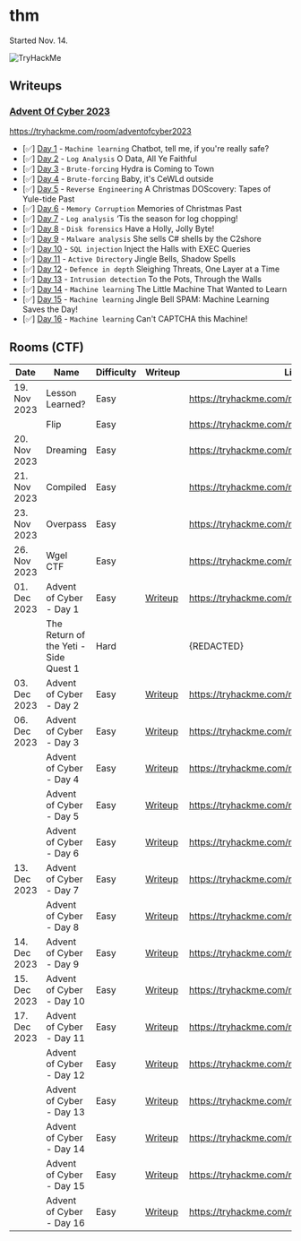 # thm

Started Nov. 14.

<img src="https://tryhackme-badges.s3.amazonaws.com/stigr1.png?refresh=true" alt="TryHackMe">

## Writeups

### [Advent Of Cyber 2023](/writeups/aoc2023/aoc2023.md)

https://tryhackme.com/room/adventofcyber2023

- [✅] [Day 1](/writeups/aoc2023/day1/day1.md) - `Machine learning` Chatbot, tell me, if you're really safe?
- [✅] [Day 2](/writeups/aoc2023/day2/day2.md) - `Log Analysis` O Data, All Ye Faithful
- [✅] [Day 3](/writeups/aoc2023/day3/day3.md) - `Brute-forcing` Hydra is Coming to Town
- [✅] [Day 4](/writeups/aoc2023/day4/day4.md) - `Brute-forcing` Baby, it's CeWLd outside
- [✅] [Day 5](/writeups/aoc2023/day5/day5.md) - `Reverse Engineering` A Christmas DOScovery: Tapes of Yule-tide Past
- [✅] [Day 6](/writeups/aoc2023/day6/day6.md) - `Memory Corruption` Memories of Christmas Past
- [✅] [Day 7](/writeups/aoc2023/day7/day7.md) - `Log analysis` ‘Tis the season for log chopping!
- [✅] [Day 8](/writeups/aoc2023/day8/day8.md) - `Disk forensics` Have a Holly, Jolly Byte!
- [✅] [Day 9](/writeups/aoc2023/day9/day9.md) - `Malware analysis` She sells C# shells by the C2shore
- [✅] [Day 10](/writeups/aoc2023/day10/day10.md) - `SQL injection` Inject the Halls with EXEC Queries
- [✅] [Day 11](/writeups/aoc2023/day11/day11.md) - `Active Directory` Jingle Bells, Shadow Spells
- [✅] [Day 12](/writeups/aoc2023/day12/day12.md) - `Defence in depth` Sleighing Threats, One Layer at a Time
- [✅] [Day 13](/writeups/aoc2023/day13/day13.md) - `Intrusion detection` To the Pots, Through the Walls
- [✅] [Day 14](/writeups/aoc2023/day14/day14.md) - `Machine learning` The Little Machine That Wanted to Learn
- [✅] [Day 15](/writeups/aoc2023/day15/day15.md) - `Machine learning` Jingle Bell SPAM: Machine Learning Saves the Day!
- [✅] [Day 16](/writeups/aoc2023/day16/day16.md) - `Machine learning` Can't CAPTCHA this Machine!

## Rooms (CTF)

| Date			 | Name										| Difficulty	| Writeup 									    | Link
|----------------|------------------------------------------|---------------|-----------------------------------------------|-------------------------------------------
| 19. Nov 2023   | Lesson Learned?							| Easy			|         										| https://tryhackme.com/room/lessonlearned
|                | Flip							      		| Easy			|         										| https://tryhackme.com/room/flip
| 20. Nov 2023   | Dreaming							      	| Easy			|         										| https://tryhackme.com/room/dreaming
| 21. Nov 2023   | Compiled							      	| Easy			|         										| https://tryhackme.com/room/compiled
| 23. Nov 2023   | Overpass							      	| Easy			|         										| https://tryhackme.com/room/overpass
| 26. Nov 2023   | Wgel CTF							      	| Easy			|         										| https://tryhackme.com/room/wgelctf
| 01. Dec 2023   | Advent of Cyber - Day 1					| Easy			| [Writeup](writeups/aoc2023/day1/day1.md)      | https://tryhackme.com/room/adventofcyber2023
|                | The Return of the Yeti - Side Quest 1	| Hard			|        									    | {REDACTED}
| 03. Dec 2023   | Advent of Cyber - Day 2					| Easy			| [Writeup](writeups/aoc2023/day2/day2.md)      | https://tryhackme.com/room/adventofcyber2023
| 06. Dec 2023   | Advent of Cyber - Day 3					| Easy			| [Writeup](writeups/aoc2023/day3/day3.md)      | https://tryhackme.com/room/adventofcyber2023
|                | Advent of Cyber - Day 4					| Easy			| [Writeup](writeups/aoc2023/day4/day4.md)      | https://tryhackme.com/room/adventofcyber2023
|                | Advent of Cyber - Day 5					| Easy			| [Writeup](writeups/aoc2023/day5/day5.md)      | https://tryhackme.com/room/adventofcyber2023
|                | Advent of Cyber - Day 6					| Easy			| [Writeup](writeups/aoc2023/day6/day6.md)      | https://tryhackme.com/room/adventofcyber2023
| 13. Dec 2023   | Advent of Cyber - Day 7					| Easy			| [Writeup](writeups/aoc2023/day7/day7.md)      | https://tryhackme.com/room/adventofcyber2023
|                | Advent of Cyber - Day 8					| Easy			| [Writeup](writeups/aoc2023/day8/day8.md)      | https://tryhackme.com/room/adventofcyber2023
| 14. Dec 2023   | Advent of Cyber - Day 9					| Easy			| [Writeup](writeups/aoc2023/day9/day9.md)      | https://tryhackme.com/room/adventofcyber2023
| 15. Dec 2023   | Advent of Cyber - Day 10					| Easy			| [Writeup](writeups/aoc2023/day10/day10.md)    | https://tryhackme.com/room/adventofcyber2023
| 17. Dec 2023   | Advent of Cyber - Day 11					| Easy			| [Writeup](writeups/aoc2023/day11/day11.md)    | https://tryhackme.com/room/adventofcyber2023
|                | Advent of Cyber - Day 12					| Easy			| [Writeup](writeups/aoc2023/day12/day12.md)    | https://tryhackme.com/room/adventofcyber2023
|                | Advent of Cyber - Day 13					| Easy			| [Writeup](writeups/aoc2023/day13/day13.md)    | https://tryhackme.com/room/adventofcyber2023
|                | Advent of Cyber - Day 14					| Easy			| [Writeup](writeups/aoc2023/day14/day14.md)    | https://tryhackme.com/room/adventofcyber2023
|                | Advent of Cyber - Day 15					| Easy			| [Writeup](writeups/aoc2023/day15/day15.md)    | https://tryhackme.com/room/adventofcyber2023
|                | Advent of Cyber - Day 16					| Easy			| [Writeup](writeups/aoc2023/day16/day16.md)    | https://tryhackme.com/room/adventofcyber2023